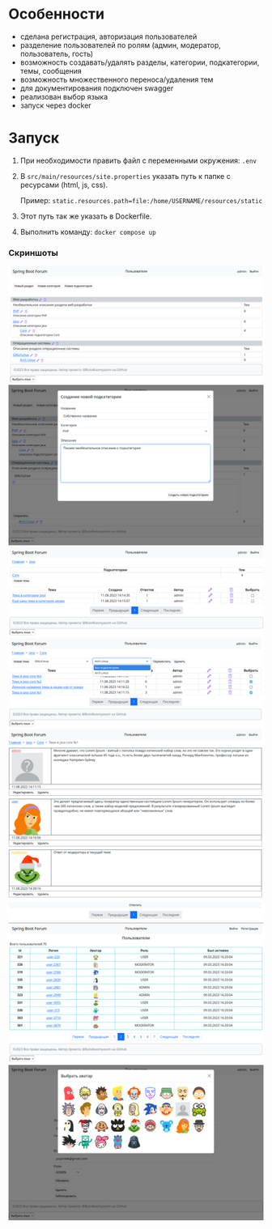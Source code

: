 # Особенности
- сделана регистрация, авторизация пользователей
- разделение пользователей по ролям (админ, модератор, пользователь, гость)
- возможность создавать/удалять разделы, категории, подкатегории, темы, сообщения
- возможность множественного переноса/удаления тем
- для документирования подключен swagger
- реализован выбор языка
- запуск через docker

# Запуск
1. При необходимости править файл с переменными окружения: `.env`
2. В `src/main/resources/site.properties` указать путь к папке с ресурсами (html, js, css).

    Пример: `static.resources.path=file:/home/USERNAME/resources/static`
3. Этот путь так же указать в Dockerfile.
4. Выполнить команду: `docker compose up`

### Скриншоты
![img.png](screenshots/img0.png)
![img.png](screenshots/img1.png)
![img.png](screenshots/img2.png)
![img.png](screenshots/img3.png)
![img.png](screenshots/img4.png)
![img.png](screenshots/img5.png)
![img.png](screenshots/img6.png)